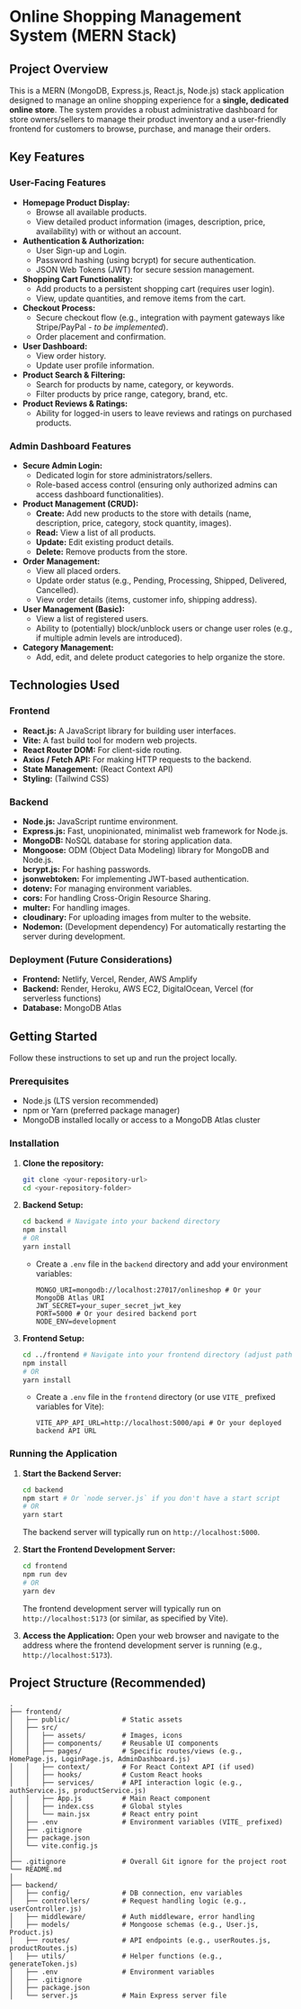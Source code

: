 # Online Shopping Management System (MERN Stack)

## Project Overview

This is a MERN (MongoDB, Express.js, React.js, Node.js) stack application designed to manage an online shopping experience for a **single, dedicated online store**. The system provides a robust administrative dashboard for store owners/sellers to manage their product inventory and a user-friendly frontend for customers to browse, purchase, and manage their orders.

## Key Features

### User-Facing Features

* **Homepage Product Display:**
    * Browse all available products.
    * View detailed product information (images, description, price, availability) with or without an account.
* **Authentication & Authorization:**
    * User Sign-up and Login.
    * Password hashing (using bcrypt) for secure authentication.
    * JSON Web Tokens (JWT) for secure session management.
* **Shopping Cart Functionality:**
    * Add products to a persistent shopping cart (requires user login).
    * View, update quantities, and remove items from the cart.
* **Checkout Process:**
    * Secure checkout flow (e.g., integration with payment gateways like Stripe/PayPal - *to be implemented*).
    * Order placement and confirmation.
* **User Dashboard:**
    * View order history.
    * Update user profile information.
* **Product Search & Filtering:**
    * Search for products by name, category, or keywords.
    * Filter products by price range, category, brand, etc.
* **Product Reviews & Ratings:**
    * Ability for logged-in users to leave reviews and ratings on purchased products.

### Admin Dashboard Features

* **Secure Admin Login:**
    * Dedicated login for store administrators/sellers.
    * Role-based access control (ensuring only authorized admins can access dashboard functionalities).
* **Product Management (CRUD):**
    * **Create:** Add new products to the store with details (name, description, price, category, stock quantity, images).
    * **Read:** View a list of all products.
    * **Update:** Edit existing product details.
    * **Delete:** Remove products from the store.
* **Order Management:**
    * View all placed orders.
    * Update order status (e.g., Pending, Processing, Shipped, Delivered, Cancelled).
    * View order details (items, customer info, shipping address).
* **User Management (Basic):**
    * View a list of registered users.
    * Ability to (potentially) block/unblock users or change user roles (e.g., if multiple admin levels are introduced).
* **Category Management:**
    * Add, edit, and delete product categories to help organize the store.

## Technologies Used

### Frontend
* **React.js:** A JavaScript library for building user interfaces.
* **Vite:** A fast build tool for modern web projects.
* **React Router DOM:** For client-side routing.
* **Axios / Fetch API:** For making HTTP requests to the backend.
* **State Management:** (React Context API)
* **Styling:** (Tailwind CSS)

### Backend
* **Node.js:** JavaScript runtime environment.
* **Express.js:** Fast, unopinionated, minimalist web framework for Node.js.
* **MongoDB:** NoSQL database for storing application data.
* **Mongoose:** ODM (Object Data Modeling) library for MongoDB and Node.js.
* **bcrypt.js:** For hashing passwords.
* **jsonwebtoken:** For implementing JWT-based authentication.
* **dotenv:** For managing environment variables.
* **cors:** For handling Cross-Origin Resource Sharing.
* **multer:** For handling images.
* **cloudinary:** For uploading images from multer to the website.
* **Nodemon:** (Development dependency) For automatically restarting the server during development.

### Deployment (Future Considerations)
* **Frontend:** Netlify, Vercel, Render, AWS Amplify
* **Backend:** Render, Heroku, AWS EC2, DigitalOcean, Vercel (for serverless functions)
* **Database:** MongoDB Atlas

## Getting Started

Follow these instructions to set up and run the project locally.

### Prerequisites

* Node.js (LTS version recommended)
* npm or Yarn (preferred package manager)
* MongoDB installed locally or access to a MongoDB Atlas cluster

### Installation

1.  **Clone the repository:**
    ```bash
    git clone <your-repository-url>
    cd <your-repository-folder>
    ```

2.  **Backend Setup:**
    ```bash
    cd backend # Navigate into your backend directory
    npm install
    # OR
    yarn install
    ```
    * Create a `.env` file in the `backend` directory and add your environment variables:
        ```env
        MONGO_URI=mongodb://localhost:27017/onlineshop # Or your MongoDB Atlas URI
        JWT_SECRET=your_super_secret_jwt_key
        PORT=5000 # Or your desired backend port
        NODE_ENV=development
        ```

3.  **Frontend Setup:**
    ```bash
    cd ../frontend # Navigate into your frontend directory (adjust path if needed)
    npm install
    # OR
    yarn install
    ```
    * Create a `.env` file in the `frontend` directory (or use `VITE_` prefixed variables for Vite):
        ```env
        VITE_APP_API_URL=http://localhost:5000/api # Or your deployed backend API URL
        ```

### Running the Application

1.  **Start the Backend Server:**
    ```bash
    cd backend
    npm start # Or `node server.js` if you don't have a start script
    # OR
    yarn start
    ```
    The backend server will typically run on `http://localhost:5000`.

2.  **Start the Frontend Development Server:**
    ```bash
    cd frontend
    npm run dev
    # OR
    yarn dev
    ```
    The frontend development server will typically run on `http://localhost:5173` (or similar, as specified by Vite).

3.  **Access the Application:**
    Open your web browser and navigate to the address where the frontend development server is running (e.g., `http://localhost:5173`).

## Project Structure (Recommended)
```plaintext
.
├── frontend/
│   ├── public/             # Static assets
│   ├── src/
│   │   ├── assets/         # Images, icons
│   │   ├── components/     # Reusable UI components
│   │   ├── pages/          # Specific routes/views (e.g., HomePage.js, LoginPage.js, AdminDashboard.js)
│   │   ├── context/        # For React Context API (if used)
│   │   ├── hooks/          # Custom React hooks
│   │   ├── services/       # API interaction logic (e.g., authService.js, productService.js)
│   │   ├── App.js          # Main React component
│   │   ├── index.css       # Global styles
│   │   └── main.jsx        # React entry point
│   ├── .env                # Environment variables (VITE_ prefixed)
│   ├── .gitignore
│   ├── package.json
│   └── vite.config.js
│
├── .gitignore              # Overall Git ignore for the project root
└── README.md
│
├── backend/
│   ├── config/             # DB connection, env variables
│   ├── controllers/        # Request handling logic (e.g., userController.js)
│   ├── middleware/         # Auth middleware, error handling
│   ├── models/             # Mongoose schemas (e.g., User.js, Product.js)
│   ├── routes/             # API endpoints (e.g., userRoutes.js, productRoutes.js)
│   ├── utils/              # Helper functions (e.g., generateToken.js)
│   ├── .env                # Environment variables
│   ├── .gitignore
│   ├── package.json
│   └── server.js           # Main Express server file
